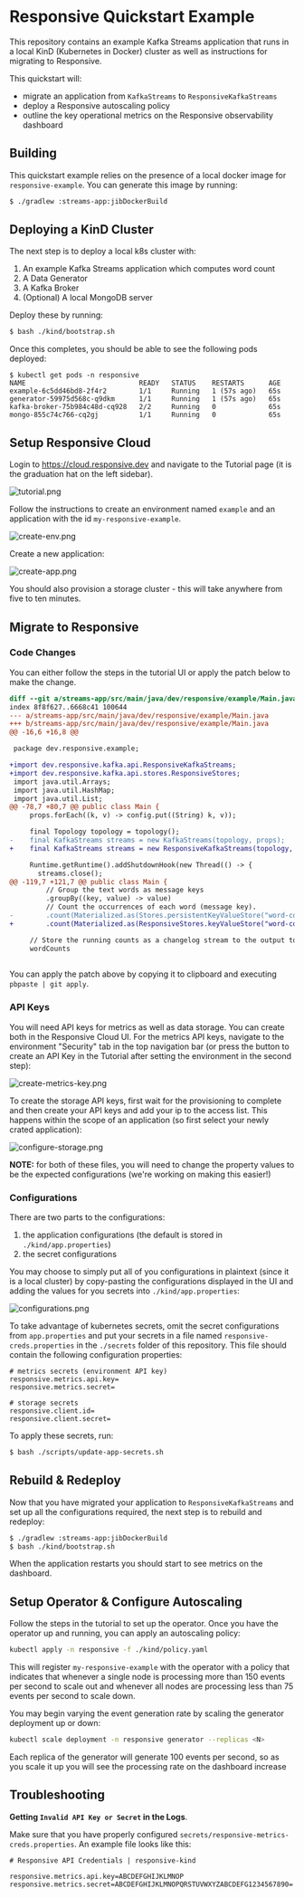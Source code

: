 # Responsive Quickstart Example

This repository contains an example Kafka Streams application that runs in a 
local KinD (Kubernetes in Docker) cluster as well as instructions for migrating
to Responsive.

This quickstart will:
- migrate an application from `KafkaStreams` to `ResponsiveKafkaStreams`
- deploy a Responsive autoscaling policy
- outline the key operational metrics on the Responsive observability dashboard

## Building

This quickstart example relies on the presence of a local docker image for
`responsive-example`. You can generate this image by running:

```bash
$ ./gradlew :streams-app:jibDockerBuild
```

## Deploying a KinD Cluster

The next step is to deploy a local k8s cluster with:
1. An example Kafka Streams application which computes word count
2. A Data Generator
3. A Kafka Broker
4. (Optional) A local MongoDB server

Deploy these by running:
```bash
$ bash ./kind/bootstrap.sh
```

Once this completes, you should be able to see the following pods deployed:
```
$ kubectl get pods -n responsive
NAME                            READY   STATUS    RESTARTS      AGE
example-6c5dd46bd8-2f4r2        1/1     Running   1 (57s ago)   65s
generator-59975d568c-q9dkm      1/1     Running   1 (57s ago)   65s
kafka-broker-75b984c48d-cq928   2/2     Running   0             65s
mongo-855c74c766-cq2gj          1/1     Running   0             65s
```

## Setup Responsive Cloud

Login to https://cloud.responsive.dev and navigate to the Tutorial page (it
is the graduation hat on the left sidebar). 

![tutorial.png](tutorial.png)

Follow the instructions to create an environment named `example` and an 
application with the id `my-responsive-example`.

![create-env.png](docs/create-env.png)

Create a new application:

![create-app.png](docs/create-app.png)

You should also provision a storage cluster - this will take anywhere from
five to ten minutes.

## Migrate to Responsive

### Code Changes

You can either follow the steps in the tutorial UI or apply the patch below to
make the change.

```diff
diff --git a/streams-app/src/main/java/dev/responsive/example/Main.java b/streams-app/src/main/java/dev/responsive/example/Main.java
index 8f8f627..6668c41 100644
--- a/streams-app/src/main/java/dev/responsive/example/Main.java
+++ b/streams-app/src/main/java/dev/responsive/example/Main.java
@@ -16,6 +16,8 @@

 package dev.responsive.example;

+import dev.responsive.kafka.api.ResponsiveKafkaStreams;
+import dev.responsive.kafka.api.stores.ResponsiveStores;
 import java.util.Arrays;
 import java.util.HashMap;
 import java.util.List;
@@ -78,7 +80,7 @@ public class Main {
     props.forEach((k, v) -> config.put((String) k, v));

     final Topology topology = topology();
-    final KafkaStreams streams = new KafkaStreams(topology, props);
+    final KafkaStreams streams = new ResponsiveKafkaStreams(topology, props);

     Runtime.getRuntime().addShutdownHook(new Thread(() -> {
       streams.close();
@@ -119,7 +121,7 @@ public class Main {
         // Group the text words as message keys
         .groupBy((key, value) -> value)
         // Count the occurrences of each word (message key).
-        .count(Materialized.as(Stores.persistentKeyValueStore("word-counts")));
+        .count(Materialized.as(ResponsiveStores.keyValueStore("word-counts")));

     // Store the running counts as a changelog stream to the output topic.
     wordCounts
     
```

You can apply the patch above by copying it to clipboard and executing
`pbpaste | git apply`.

### API Keys

You will need API keys for metrics as well as data storage. You can create
both in the Responsive Cloud UI. For the metrics API keys, navigate to the
environment "Security" tab in the top navigation bar (or press the button
to create an API Key in the Tutorial after setting the environment in the
second step):

![create-metrics-key.png](docs/create-metrics-key.png)

To create the storage API keys, first wait for the provisioning to complete
and then create your API keys and add your ip to the access list. This happens
within the scope of an application (so first select your newly crated application):

![configure-storage.png](docs/configure-storage.png)

**NOTE:** for both of these files, you will need to change the property values to
be the expected configurations (we're working on making this easier!)

### Configurations

There are two parts to the configurations:

1. the application configurations (the default is stored in `./kind/app.properties`)
2. the secret configurations

You may choose to simply put all of you configurations in plaintext (since it is
a local cluster) by copy-pasting the configurations displayed in the UI and adding
the values for you secrets into `./kind/app.properties`:

![configurations.png](docs/configurations.png)

To take advantage of kubernetes secrets, omit the secret configurations from `app.properties` and
put your secrets in a file named `responsive-creds.properties` in the `./secrets` folder of this
repository. This file should contain the following configuration properties:

```properties
# metrics secrets (environment API key)
responsive.metrics.api.key=
responsive.metrics.secret=

# storage secrets
responsive.client.id=
responsive.client.secret=
```

To apply these secrets, run:

```bash
$ bash ./scripts/update-app-secrets.sh
```

## Rebuild & Redeploy

Now that you have migrated your application to `ResponsiveKafkaStreams` and set
up all the configurations required, the next step is to rebuild and redeploy:

```bash
$ ./gradlew :streams-app:jibDockerBuild
$ bash ./kind/bootstrap.sh
```

When the application restarts you should start to see metrics on the dashboard.

## Setup Operator & Configure Autoscaling

Follow the steps in the tutorial to set up the operator. Once you have the operator
up and running, you can apply an autoscaling policy:

```bash
kubectl apply -n responsive -f ./kind/policy.yaml
```

This will register `my-responsive-example` with the operator with a policy that
indicates that whenever a single node is processing more than 150 events per second
to scale out and whenever all nodes are processing less than 75 events per second to
scale down.

You may begin varying the event generation rate by scaling the generator deployment
up or down:

```bash
kubectl scale deployment -n responsive generator --replicas <N>
```

Each replica of the generator will generate 100 events per second, so as you scale it up
you will see the processing rate on the dashboard increase

## Troubleshooting

**Getting `Invalid API Key or Secret` in the Logs**.

Make sure that you have properly configured `secrets/responsive-metrics-creds.properties`. An
example file looks like this:
```properties
# Responsive API Credentials | responsive-kind

responsive.metrics.api.key=ABCDEFGHIJKLMNOP
responsive.metrics.secret=ABCDEFGHIJKLMNOPQRSTUVWXYZABCDEFG1234567890=
```